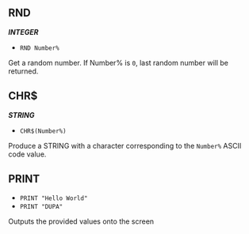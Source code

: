 RND
---
***INTEGER***
* `RND Number%`

Get a random number. If Number% is `0`, last random number will be returned.

CHR$
---
***STRING***
* `CHR$(Number%)`

Produce a STRING with a character corresponding to the `Number%` ASCII code value.

PRINT
---
* `PRINT "Hello World"`
* `PRINT "DUPA"`

Outputs the provided values onto the screen


